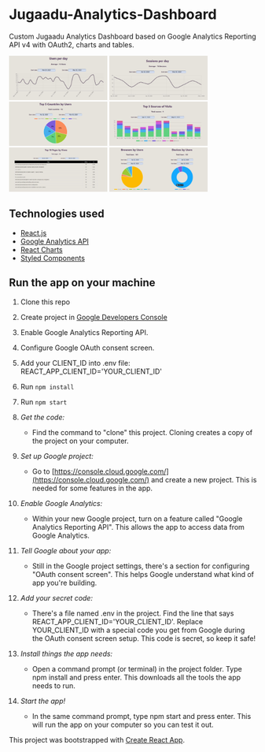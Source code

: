 # Jugaadu-Analytics-Dashboard

Custom Jugaadu Analytics Dashboard based on Google Analytics Reporting API v4 with OAuth2, charts and tables.

<p float="left">
    <img src="src/assets/images/users.JPG" alt="users visits" width="200" height="90"/>
    <img src="src/assets/images/sessions.JPG" alt="users sessions" width="200" height="90"/>
    <img src="src/assets/images/countries.JPG" alt="countries" width="200" height="90"/>
    <img src="src/assets/images/sources.JPG" alt="sources" width="200" height="90"/>
    <img src="src/assets/images/pages.JPG" alt="pageviews" width="200" height="90"/>
    <img src="src/assets/images/browsers-devices.JPG" alt="browsers and devices" width="200" height="90"/>
</p>

## Technologies used

- [React.js](https://reactjs.org/)
- [Google Analytics API](https://developers.google.com/analytics/devguides/reporting/core/v4)
- [React Charts](https://github.com/jerairrest/react-chartjs-2)
- [Styled Components](https://styled-components.com/)

## Run the app on your machine

1. Clone this repo
2. Create project in [Google Developers Console](https://console.developers.google.com/)
3. Enable Google Analytics Reporting API.
4. Configure Google OAuth consent screen.
5. Add your CLIENT_ID into .env file:
   REACT_APP_CLIENT_ID='YOUR_CLIENT_ID'
6. Run `npm install`
7. Run `npm start`



1. *Get the code:*  
   - Find the command to "clone" this project. Cloning creates a copy of the project on your computer.

2. *Set up Google project:*  
   - Go to [https://console.cloud.google.com/](https://console.cloud.google.com/) and create a new project. This is needed for some features in the app.

3. *Enable Google Analytics:*  
   - Within your new Google project, turn on a feature called "Google Analytics Reporting API". This allows the app to access data from Google Analytics.

4. *Tell Google about your app:*  
   - Still in the Google project settings, there's a section for configuring "OAuth consent screen". This helps Google understand what kind of app you're building.

5. *Add your secret code:*  
   - There's a file named .env in the project. Find the line that says REACT_APP_CLIENT_ID='YOUR_CLIENT_ID'. Replace YOUR_CLIENT_ID with a special code you get from Google during the OAuth consent screen setup. This code is secret, so keep it safe!

6. *Install things the app needs:*  
   - Open a command prompt (or terminal) in the project folder. Type npm install and press enter. This downloads all the tools the app needs to run.

7. *Start the app!*  
   - In the same command prompt, type npm start and press enter. This will run the app on your computer so you can test it out.
  
This project was bootstrapped with [Create React App](https://github.com/facebook/create-react-app).

